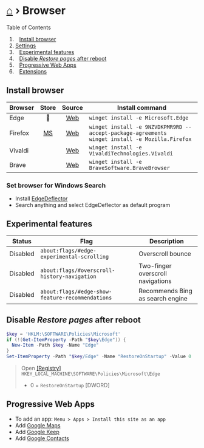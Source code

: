 # [⌂](../README.md) › Browser

Table of Contents

1. ⠀[Install browser](#install-browser)
2.  [Settings](settings.md)
3. ⠀[Experimental features](#experimental-features)
4. ⠀[Disable *Restore pages* after reboot](#disable-restore-pages-after-reboot)
5. ⠀[Progressive Web Apps](#progressive-web-apps)
6. ⠀[Extensions](extensions.md)

## Install browser

| Browser |                          Store                          |                            Source                             | Install command                                                                                       |
| ------- | :-----------------------------------------------------: | :-----------------------------------------------------------: | ----------------------------------------------------------------------------------------------------- |
| Edge    |                        &#128279;                        |     [Web](https://www.microsoft.com/de-de/edge#evergreen)     | `winget install -e Microsoft.Edge`                                                                    |
| Firefox | [MS](https://www.microsoft.com/store/apps/9NZVDKPMR9RD) | [Web](https://www.mozilla.org/en-US/firefox/download/thanks/) | `winget install -e 9NZVDKPMR9RD --accept-package-agreements` <br> `winget install -e Mozilla.Firefox` |
| Vivaldi |                                                         |                [Web](https://vivaldi.com/de/)                 | `winget install -e VivaldiTechnologies.Vivaldi`                                                       |
| Brave   |                                                         |                 [Web](https://brave.com/de/)                  | `winget install -e BraveSoftware.BraveBrowser`                                                        |

### Set browser for Windows Search
- Install [EdgeDeflector](https://github.com/da2x/EdgeDeflector/releases)
- Search anything and select EdgeDeflector as default program


## Experimental features

| Status   | Flag                                             | Description                       |
| -------- | ------------------------------------------------ | --------------------------------- |
| Disabled | `about:flags/#edge-experimental-scrolling`       | Overscroll bounce                 |
| Disabled | `about:flags/#overscroll-history-navigation`     | Two-finger overscroll navigations |
| Disabled | `about:flags/#edge-show-feature-recommendations` | Recommends Bing as search engine  |


## Disable *Restore pages* after reboot

```powershell
$key = 'HKLM:\SOFTWARE\Policies\Microsoft'
if (!(Get-ItemProperty -Path "$key\Edge")) {
  New-Item -Path $key -Name "Edge"
}
Set-ItemProperty -Path "$key/Edge" -Name "RestoreOnStartup" -Value 0
```

> Open [[Registry]](how-to-dos.md#--Edit-registry) `HKEY_LOCAL_MACHINE\SOFTWARE\Policies\Microsoft\Edge`
> - 0 = `RestoreOnStartup` [DWORD]



## Progressive Web Apps
- To add an app: `Menu > Apps > Install this site as an app`
- Add [Google Maps](https://www.google.com/maps)
- Add [Google Keep](https://keep.google.com/)
- Add [Google Contacts](https://contacts.google.com/)
